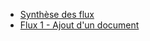 * <a href="description_flux_synthese.html">Synthèse des flux</a>
* <a href="description_flux_1_ajout_doc.html">Flux 1 - Ajout d'un document</a>